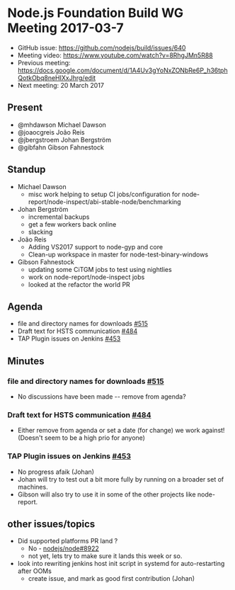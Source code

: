 # Node.js Foundation Build WG Meeting 2017-03-7

* GitHub issue: https://github.com/nodejs/build/issues/640
* Meeting video: https://www.youtube.com/watch?v=8RhgJMn5R88
* Previous meeting: https://docs.google.com/document/d/1A4Uv3gYoNxZONbRe6P_h36tphQotkObq8neHIXxJhrg/edit
* Next meeting: 20 March 2017

## Present
* @mhdawson   Michael Dawson
* @joaocgreis João Reis
* @jbergstroem Johan Bergström
* @gibfahn Gibson Fahnestock

## Standup
* Michael Dawson
  * misc work helping to setup CI jobs/configuration for
    node-report/node-inspect/abi-stable-node/benchmarking
* Johan Bergström
  * incremental backups
  * get a few workers back online
  * slacking
* João Reis
  * Adding VS2017 support to node-gyp and core
  * Clean-up workspace in master for node-test-binary-windows
* Gibson Fahnestock
  * updating some CiTGM jobs to test using nightlies
  * work on node-report/node-inspect jobs
  * looked at the refactor the world PR

## Agenda

* file and directory names for downloads [#515](https://github.com/nodejs/build/issues/515)
* Draft text for HSTS communication [#484](https://github.com/nodejs/build/issues/484)
* TAP Plugin issues on Jenkins [#453](https://github.com/nodejs/build/issues/453)

## Minutes

### file and directory names for downloads [#515](https://github.com/nodejs/build/issues/515)

* No discussions have been made -- remove from agenda?

### Draft text for HSTS communication [#484](https://github.com/nodejs/build/issues/484)

* Either remove from agenda or set a date (for change) we work against!
  (Doesn't seem to be a high prio for anyone)

### TAP Plugin issues on Jenkins [#453](https://github.com/nodejs/build/issues/453)

* No progress afaik (Johan)
* Johan will try to test out a bit more fully by running on a broader set of machines.
* Gibson will also try to use it in some of the other projects like node-report.

## other issues/topics
  * Did supported platforms PR land ?
    - No - [nodejs/node#8922](https://github.com/nodejs/node/pull/8922)
    *  not yet, lets try to make sure it lands this week or so.
  * look into rewriting jenkins host init script in systemd for
    auto-restarting after OOMs
    * create issue, and mark as good first contribution (Johan)
